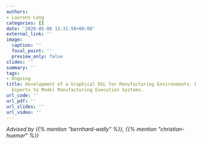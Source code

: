 ```yaml
---
authors:
- Laurens Lang
categories: []
date: '2020-05-08 13:31:50+00:00'
external_link: ''
image:
  caption: ''
  focal_point: ''
  preview_only: false
slides: ''
summary: ''
tags:
- Ongoing
title: Development of a Graphical DSL for Manufacturing Environments. Empowering Domain
  Experts to Model Manufacturing Execution Systems.
url_code: ''
url_pdf: ''
url_slides: ''
url_video: ''
---
```




*Advised by {{% mention "bernhard-wally" %}}, {{% mention "christian-huemer" %}}*